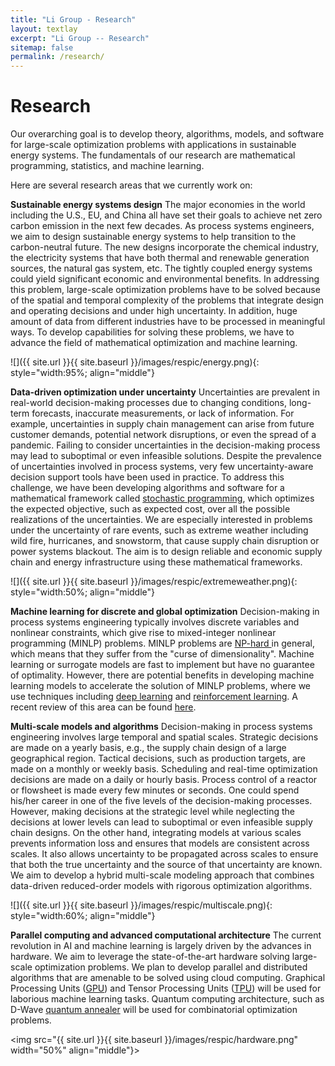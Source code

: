 ```yaml
---
title: "Li Group - Research"
layout: textlay
excerpt: "Li Group -- Research"
sitemap: false
permalink: /research/
---
```


# Research

Our overarching goal is to develop theory, algorithms, models, and software for large-scale optimization problems with applications in sustainable energy systems. The fundamentals of our research are mathematical programming, statistics, and machine learning.

Here are several research areas that we currently work on:

**Sustainable energy systems design** 
The major economies in the world including the U.S., EU, and China all have set their goals to achieve net
zero carbon emission in the next few decades. As process systems engineers, we aim to design
sustainable energy systems to help transition to the carbon-neutral future. The new designs incorporate the chemical industry, the electricity systems that
have both thermal and renewable generation sources, the natural gas system, etc. The tightly coupled
energy systems could yield significant economic and environmental benefits. In addressing this problem,
large-scale optimization problems have to be solved because of the spatial and temporal complexity of the problems that integrate
design and operating decisions and under high uncertainty. In addition, huge amount of data from different industries  have to be processed in
 meaningful ways. To develop capabilities for solving these problems, we have to
advance the field of mathematical optimization and machine learning.

![]({{ site.url }}{{ site.baseurl }}/images/respic/energy.png){: style="width:95%; align="middle"}

**Data-driven optimization under uncertainty**
Uncertainties are prevalent in real-world decision-making processes due to changing conditions, long-term forecasts, inaccurate measurements, or lack of information. For example, uncertainties in supply chain management can arise from future customer demands, potential network disruptions, or even the spread of a pandemic. Failing to consider uncertainties in the decision-making process may lead to suboptimal or even infeasible solutions. 
Despite the prevalence of uncertainties involved in process systems, very few uncertainty-aware decision support tools have been used in practice. 
To address this challenge, we have been developing algorithms and software for a mathematical framework called <a href="https://en.wikipedia.org/wiki/Stochastic_programming" target="_blank">stochastic programming</a>, which optimizes the expected objective, such as expected cost, over all the possible realizations of the uncertainties.
We are especially interested in problems under the uncertainty of rare events, such as extreme weather including wild fire, hurricanes, and snowstorm, that cause
supply chain disruption or power systems blackout. The aim is to design reliable and economic supply chain and energy infrastructure using these mathematical frameworks.

![]({{ site.url }}{{ site.baseurl }}/images/respic/extremeweather.png){: style="width:50%; align="middle"}

**Machine learning for discrete and global optimization**
Decision-making in process systems engineering typically involves discrete variables and nonlinear constraints,
which give rise to mixed-integer nonlinear programming (MINLP) problems. MINLP problems are <a href="https://en.wikipedia.org/wiki/NP-hardness" target="_blank"> NP-hard </a>
in general, which means that they suffer from the "curse of dimensionality". Machine learning or surrogate models are
fast to implement but have no guarantee of optimality. However, there are potential benefits in developing machine learning models
to accelerate the solution of MINLP problems, where we use techniques including <a href="https://en.wikipedia.org/wiki/Deep_learning" target="_blank">deep learning</a> and <a href="https://en.wikipedia.org/wiki/Reinforcement_learning#:~:text=Reinforcement%20learning%20(RL)%20is%20an,supervised%20learning%20and%20unsupervised%20learning." target="_blank">reinforcement learning</a>.
A recent review of this area can be found <a href="https://www.sciencedirect.com/science/article/pii/S0377221720306895" target="_blank">here</a>.

**Multi-scale models and algorithms**
Decision-making in process systems engineering involves large temporal and spatial scales. Strategic decisions are made on a yearly basis, e.g., the supply chain design of a large geographical region. Tactical decisions, such as production targets, are made on a monthly or weekly basis. Scheduling and real-time optimization decisions are made on a daily or hourly basis. Process control of a reactor or flowsheet is made every few minutes or seconds. One could spend his/her career in one of the five levels of the decision-making processes. However, making decisions at the strategic level while neglecting the decisions at lower levels can lead to suboptimal or even infeasible supply chain designs. On the other hand, integrating models at various scales prevents information loss and ensures that models are consistent across scales. It also allows uncertainty to be propagated across scales to ensure that both the true uncertainty and the source of that uncertainty are known. We aim to develop a hybrid multi-scale modeling approach that combines data-driven reduced-order models with rigorous optimization algorithms.

![]({{ site.url }}{{ site.baseurl }}/images/respic/multiscale.png){: style="width:60%; align="middle"}


**Parallel computing and advanced computational architecture**
The current revolution in AI and machine learning is largely driven by the advances in hardware. We aim to leverage 
the state-of-the-art hardware solving large-scale optimization problems. We plan to develop parallel and distributed algorithms that 
are amenable to be solved using cloud computing. Graphical Processing Units (<a href="https://en.wikipedia.org/wiki/Graphics_processing_unit" target="_blank">GPU</a>) and Tensor Processing Units (<a href="https://en.wikipedia.org/wiki/Tensor_Processing_Unit" target="_blank">TPU</a>) will be used for laborious machine
learning tasks. Quantum computing architecture, such as D-Wave <a href="https://en.wikipedia.org/wiki/Quantum_annealing" target="_blank">quantum annealer</a> will be used for combinatorial optimization problems.

<img src="{{ site.url }}{{ site.baseurl }}/images/respic/hardware.png" width="50%" align="middle"}>

